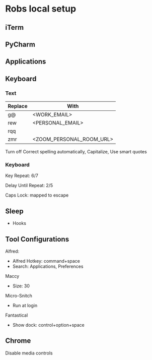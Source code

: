 # Robs local setup

## iTerm

## PyCharm

## Applications

## Keyboard 

### Text

| Replace | With                     |
| ------- | ------------------------ |
| g@      | <WORK_EMAIL>             |
| rew     | <PERSONAL_EMAIL>         |
| rqq     | <USERNAME>               |
| zmr     | <ZOOM_PERSONAL_ROOM_URL> |

Turn off Correct spelling automatically, Capitalize, Use smart quotes

### Keyboard

Key Repeat: 6/7

Delay Until Repeat: 2/5

Caps Lock: mapped to escape

### 



## Sleep

- Hooks

## Tool Configurations

Alfred:

- Alfred Hotkey: command+space
- Search: Applications, Preferences

Maccy

- Size: 30

Micro-Snitch

- Run at login

Fantastical

- Show dock: control+option+space

## Chrome

Disable media controls
